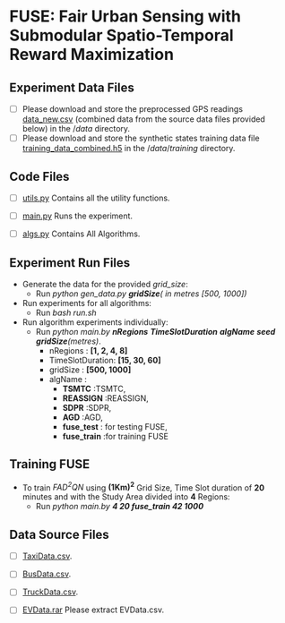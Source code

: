 # FUSE: Fair Urban Sensing with Submodular Spatio-Temporal Reward Maximization



## Experiment Data Files

- [ ] Please download and store the preprocessed GPS readings [data_new.csv](https://drive.google.com/file/d/1-tFdqdS1qdVb6PeduiHRG5lwGGmbQ4Ni/view?usp=share_link) (combined data from the source data files provided below) in the $/data$ directory.
- [ ] Please download and store the synthetic states training data file [training_data_combined.h5](https://drive.google.com/file/d/1V8l9otNp77B73klXp82WZc7nMy5SlktO/view?usp=share_link) in the $/data/training$ directory.

## Code Files
- [ ] [utils.py](https://github.com/deytonmoy000/FUSE/blob/master/utils.py) Contains all the utility functions.

- [ ] [main.py](https://github.com/deytonmoy000/FUSE/blob/master/main.py) Runs the experiment.

- [ ] [algs.py](https://github.com/deytonmoy000/FUSE/blob/master/algs.py) Contains All Algorithms.

## Experiment Run Files
-  Generate the data for the provided *grid_size*:
    - Run *python gen_data.py  **gridSize**( in metres [500, 1000])*
-  Run experiments for all algorithms:
    -  Run *bash  run.sh*  
-  Run algorithm experiments individually:
    -  Run *python main.by **nRegions**  **TimeSlotDuration**  **algName**  **seed**  **gridSize**(metres)*. 
        -  nRegions : **[1, 2, 4, 8]**
        -  TimeSlotDuration: **[15, 30, 60]**
        -  gridSize : **[500, 1000]**
        -  algName : 
            - **TSMTC** :TSMTC,
            - **REASSIGN** :REASSIGN,
            - **SDPR** :SDPR,
            - **AGD** :AGD,
            - **fuse_test** : for testing FUSE,
            - **fuse_train** :for training FUSE
  
## Training FUSE
-  To train *FAD<sup>2</sup>QN* using **(1Km)<sup>2</sup>** Grid Size, Time Slot duration of **20** minutes and with the Study Area divided into **4** Regions:
    - Run *python main.by  **4  20  fuse_train  42  1000***   


## Data Source Files

- [ ] [TaxiData.csv](http://www-users.cs.umn.edu/~tianhe/BIGDATA/UrbanCPS/TaxiData/TaxiData).
- [ ] [BusData.csv](http://www-users.cs.umn.edu/~tianhe/BIGDATA/UrbanCPS/BusData/BusData).
- [ ] [TruckData.csv](http://www-users.cs.umn.edu/~tianhe/BIGDATA/UrbanCPS/TruckData/TruckData).
- [ ] [EVData.rar](http://guangwang.me/files/ETData.rar) Please extract EVData.csv.


